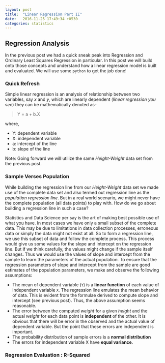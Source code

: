```yaml
---
layout: post
title:  "Linear Regression Part II"
date:   2016-11-25 17:49:34 +0530
categories: statistics
---
```

## Regression Analysis
In the previous post we had a quick sneak peak into Regression and Ordinary Least Squares Regression in particular. In this post we will build onto those concepts and understand how a linear regression model is built and evaluated. We will use some ```python``` to get the job done!

### Quick Refresh
Simple linear regression is an analysis of relationship between two variables, say _x_ and _y_, which are linearly dependent (_linear regression you see_) they can be mathematically denoted as-

> Y = a + b.X

where,


 - Y: dependent variable
 - X: independent variable
 - a: intercept of the line
 - b: slope of the line

 Note: Going forward we will utilize the same _Height-Weight_ data set from the previous post.


### Sample Verses Population
While building the regression line from our _Height-Weight_ data set we made use of the complete data set and also termed out regression line as the _population regression line_. But in a real world scenario, we might never have the complete population (all data points) to play with. How do we go about building a regression line in such a case?

Statistics and Data Science per say is the art of making best possible use of what you have. In most cases we have only a small subset of the complete data. This may be due to limitations in data collection processes, erroneous data or simply the data might not exist at all. So to form a regression line, we use this subset of data and follow the complete process. This process would give us some values for the slope and intercept on the regression line. But if we think carefully, the values might change if the sample itself changes. Thus we would use the values of slope and intercept from the sample to learn the parameters of the actual population. To ensure that the regression parameters of slope and intercept from the sample are good estimates of the population parameters, we make and observe the following assumptions:


  - The mean of dependent variable (```Y```) is a **linear function** of each value of independent variable ```X```.
  The regression line emulates the mean behavior of data. This is evident from the formulae derived to compute slope and intercept (see previous post). Thus, the above assumption seems reasonable.
  - The error between the computed _weight_ for a given _height_ and the actual _weight_ for each data point is **independent** of the other.
  It is obvious that there will be error in the observed and the actual value of dependent variable. But the point that these errors are independent is important.
  - The probability distribution of sample errors is a **normal distribution**
  - The errors for independent variable X have **equal variance**.

### Regression Evaluation : R-Squared
<Add more on this>

[sample_scatter]: {{site.url}}/public/img/ols_sample_scatter.PNG "Sample Scatter plot of Height Vs Weight"
[sample_ols]: {{site.url}}/public/img/ols_sample_ols.PNG "The best fit for our sample Height Vs Weight data set"
